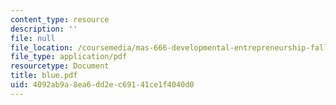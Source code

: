 ```yaml
---
content_type: resource
description: ''
file: null
file_location: /coursemedia/mas-666-developmental-entrepreneurship-fall-2003/4092ab9a8ea6dd2ec69141ce1f4040d0_blue.pdf
file_type: application/pdf
resourcetype: Document
title: blue.pdf
uid: 4092ab9a-8ea6-dd2e-c691-41ce1f4040d0
---
```

